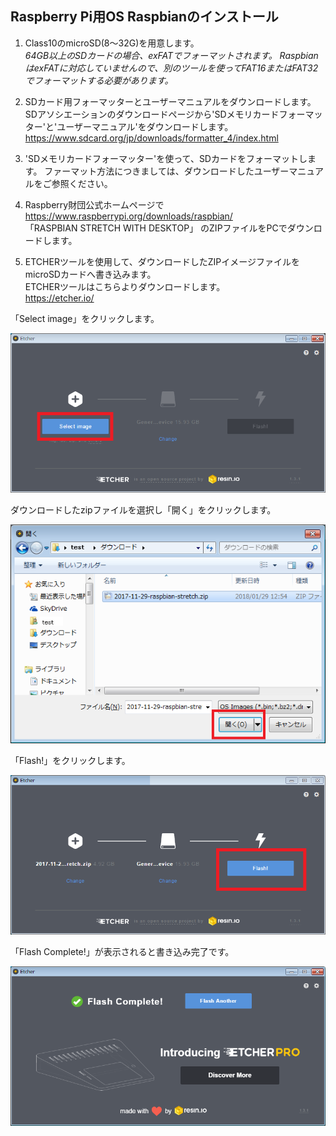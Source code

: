 ## Raspberry Pi用OS Raspbianのインストール

1) Class10のmicroSD(8～32G)を用意します。  
*64GB以上のSDカードの場合、exFATでフォーマットされます。
RaspbianはexFATに対応していませんので、別のツールを使ってFAT16またはFAT32でフォーマットする必要があります。*

2) SDカード用フォーマッターとユーザーマニュアルをダウンロードします。  
SDアソシエーションのダウンロードページから'SDメモリカードフォーマッター'と'ユーザーマニュアル'をダウンロードします。
https://www.sdcard.org/jp/downloads/formatter_4/index.html

3) 'SDメモリカードフォーマッター'を使って、SDカードをフォーマットします。
ファーマット方法につきましては、ダウンロードしたユーザーマニュアルをご参照ください。

4) Raspberry財団公式ホームページで
https://www.raspberrypi.org/downloads/raspbian/  
「RASPBIAN STRETCH WITH DESKTOP」 のZIPファイルをPCでダウンロードします。

5) ETCHERツールを使用して、ダウンロードしたZIPイメージファイルをmicroSDカードへ書き込みます。  
ETCHERツールはこちらよりダウンロードします。  
https://etcher.io/  

「Select image」をクリックします。  

![Etcher01](/Image/Raspbian_pic/Etcher_01.png)  

ダウンロードしたzipファイルを選択し「開く」をクリックします。

![Etcher02](/Image/Raspbian_pic/Etcher_02.png)  

「Flash!」をクリックします。  

![Etcher03](/Image/Raspbian_pic/Etcher_03.png)  

「Flash Complete!」が表示されると書き込み完了です。  

![Etcher04](/Image/Raspbian_pic/Etcher_04.png)
